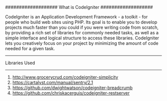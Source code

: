 ###################
What is CodeIgniter
###################

CodeIgniter is an Application Development Framework - a toolkit - for people
who build web sites using PHP. Its goal is to enable you to develop projects
much faster than you could if you were writing code from scratch, by providing
a rich set of libraries for commonly needed tasks, as well as a simple
interface and logical structure to access these libraries. CodeIgniter lets
you creatively focus on your project by minimizing the amount of code needed
for a given task.

*******************
Libraries Used
*******************

1. http://www.grocerycrud.com/codeigniter-simplicity
2. https://cartalyst.com/manual/sentry/2.1
3. https://github.com/dwightwatson/codeigniter-breadcrumb
4. https://github.com/chriskacerguis/codeigniter-restserver
